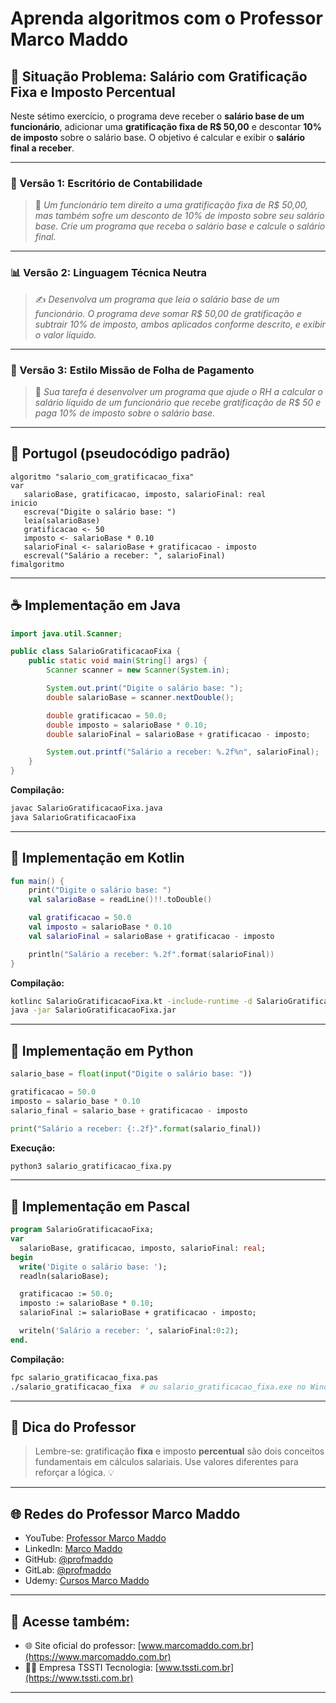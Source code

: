 # Aprenda algoritmos com o Professor Marco Maddo

## 🧠 Situação Problema: Salário com Gratificação Fixa e Imposto Percentual

Neste sétimo exercício, o programa deve receber o **salário base de um funcionário**, adicionar uma **gratificação fixa de R$ 50,00** e descontar **10% de imposto** sobre o salário base. O objetivo é calcular e exibir o **salário final a receber**.

---

### 💼 Versão 1: Escritório de Contabilidade
> 🧾 *Um funcionário tem direito a uma gratificação fixa de R$ 50,00, mas também sofre um desconto de 10% de imposto sobre seu salário base. Crie um programa que receba o salário base e calcule o salário final.*

---

### 📊 Versão 2: Linguagem Técnica Neutra
> ✍️ *Desenvolva um programa que leia o salário base de um funcionário. O programa deve somar R$ 50,00 de gratificação e subtrair 10% de imposto, ambos aplicados conforme descrito, e exibir o valor líquido.*

---

### 🚀 Versão 3: Estilo Missão de Folha de Pagamento
> 💼 *Sua tarefa é desenvolver um programa que ajude o RH a calcular o salário líquido de um funcionário que recebe gratificação de R$ 50 e paga 10% de imposto sobre o salário base.*

---

## 💬 Portugol (pseudocódigo padrão)

```portugol
algoritmo "salario_com_gratificacao_fixa"
var
   salarioBase, gratificacao, imposto, salarioFinal: real
inicio
   escreva("Digite o salário base: ")
   leia(salarioBase)
   gratificacao <- 50
   imposto <- salarioBase * 0.10
   salarioFinal <- salarioBase + gratificacao - imposto
   escreval("Salário a receber: ", salarioFinal)
fimalgoritmo
```

---

## ☕ Implementação em Java

```java
import java.util.Scanner;

public class SalarioGratificacaoFixa {
    public static void main(String[] args) {
        Scanner scanner = new Scanner(System.in);

        System.out.print("Digite o salário base: ");
        double salarioBase = scanner.nextDouble();

        double gratificacao = 50.0;
        double imposto = salarioBase * 0.10;
        double salarioFinal = salarioBase + gratificacao - imposto;

        System.out.printf("Salário a receber: %.2f%n", salarioFinal);
    }
}
```

**Compilação:**
```bash
javac SalarioGratificacaoFixa.java
java SalarioGratificacaoFixa
```

---

## 💙 Implementação em Kotlin

```kotlin
fun main() {
    print("Digite o salário base: ")
    val salarioBase = readLine()!!.toDouble()

    val gratificacao = 50.0
    val imposto = salarioBase * 0.10
    val salarioFinal = salarioBase + gratificacao - imposto

    println("Salário a receber: %.2f".format(salarioFinal))
}
```

**Compilação:**
```bash
kotlinc SalarioGratificacaoFixa.kt -include-runtime -d SalarioGratificacaoFixa.jar
java -jar SalarioGratificacaoFixa.jar
```

---

## 🐍 Implementação em Python

```python
salario_base = float(input("Digite o salário base: "))

gratificacao = 50.0
imposto = salario_base * 0.10
salario_final = salario_base + gratificacao - imposto

print("Salário a receber: {:.2f}".format(salario_final))
```

**Execução:**
```bash
python3 salario_gratificacao_fixa.py
```

---

## 🧙 Implementação em Pascal

```pascal
program SalarioGratificacaoFixa;
var
  salarioBase, gratificacao, imposto, salarioFinal: real;
begin
  write('Digite o salário base: ');
  readln(salarioBase);

  gratificacao := 50.0;
  imposto := salarioBase * 0.10;
  salarioFinal := salarioBase + gratificacao - imposto;

  writeln('Salário a receber: ', salarioFinal:0:2);
end.
```

**Compilação:**
```bash
fpc salario_gratificacao_fixa.pas
./salario_gratificacao_fixa  # ou salario_gratificacao_fixa.exe no Windows
```

---

## 🧠 Dica do Professor
> Lembre-se: gratificação **fixa** e imposto **percentual** são dois conceitos fundamentais em cálculos salariais. Use valores diferentes para reforçar a lógica. 💡

---

## 🌐 Redes do Professor Marco Maddo

- YouTube: [Professor Marco Maddo](https://www.youtube.com/@ProfessorMarcoMaddo)
- LinkedIn: [Marco Maddo](https://www.linkedin.com/in/marcomaddo/)
- GitHub: [@profmaddo](https://github.com/profmaddo)
- GitLab: [@profmaddo](https://gitlab.com/profmaddo)
- Udemy: [Cursos Marco Maddo](https://www.udemy.com/user/marcomaddo/)

---

## 🚀 Acesse também:

- 🌐 Site oficial do professor: [www.marcomaddo.com.br](https://www.marcomaddo.com.br)
- 🧑‍💼 Empresa TSSTI Tecnologia: [www.tssti.com.br](https://www.tssti.com.br)

---
